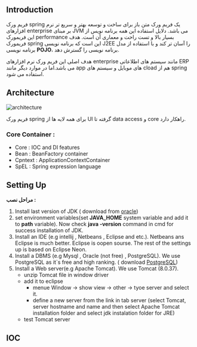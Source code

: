 ## Introduction
فریم ورک spring  یک فریم ورک متن باز برای ساخت و توسعه بهتر و سریع تر نرم افزارهای enterprise بر مبنای JVM می باشد.
دلایل استفاده این همه برنامه نویس از این فریمورک performance بسیار بالا و تست راحت و معماری آن است.
هدف فریمورک spring این است که برنامه نویسی J2EE را آسان تر کند و با استفاده از مدل برنامه نویسی   **POJO**، برنامه نویسی را گسترش دهد.

هدف اصلی این فریم ورک نرم افزارهای enterprise مانند سیستم های اطلاعاتی ERP می باشد.اما در موارد دیگر مانند app های موبایل و سیستم های cload هم از spring استفاده می شود. 
## Architecture 
![architecture](https://user-images.githubusercontent.com/34265067/236350881-578a0ee7-04fd-4492-aa1b-894e9bf161de.png)

فریم ورک spring برای همه لایه ها از UI گرفته تا data access و core راهکار دارد.
### Core Container :
-  Core : IOC and DI features
- Bean : BeanFactory container
- Cpntext : ApplicationContextContainer
- SpEL : Spring expression language

## Setting Up
**مراحل نصب  :**
1. Install last version of JDK ( download from [oracle](https://www.oracle.com/))
2. set environment variables(set **JAVA_HOME** system variable and add it to **path** variable). Now check **java -version** command in cmd for success installation of JDK.
3. Install an IDE (e.g intellij , Netbeans , Eclipse and etc.). Netbeans ans Eclipse is much better. Eclipse is oopen sourse. The rest of the settings up is based on Eclipse Neon.
4. Install a DBMS (e.g Mysql , Oracle (not free) , PostgreSQL). We use PostgreSQL as it`s free and high ranking. ( download  [PostgreSQL](https://www.postgresql.com/))
5. Install a Web server(e.g Apache Tomcat). We use Tomcat (8.0.37).
    -  unzip Tomcat file in window driver
    - add it to eclipse 
      - menue Window -> show view -> other -> tyoe server and select it.
      - define a new server from the link in tab server (select Tomcat, server hostname and name and then select Apache Tomcat installation folder and select jdk instalation folder for JRE) 
    - test Tomcat server
## IOC
